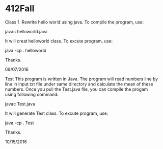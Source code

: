 # 412Fall

Class 1.
Rewrite hello world using java.
To compile the program, use: 

javac helloworld.java

It will creat helloworld class.
To excute program, use:

java -cp . helloworld

Thanks.

09/07/2016


Test
This program is written in Java. The program will read numbers line by line in input.txt file under same directory and calculate the mean of these numbers.
Once you pull the Test.java file, you can compile the progam using following command:

javac Test.java

It will generate Test class.
To excute program, use:

java -cp . Test

Thanks.

10/15/2016








 
